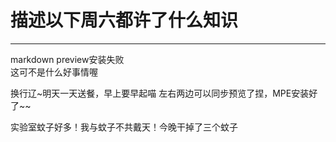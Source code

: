 # 描述以下周六都许了什么知识
---
markdown preview安装失败  
这可不是什么好事情喔

换行辽~明天一天送餐，早上要早起喵
左右两边可以同步预览了捏，MPE安装好了~~

实验室蚊子好多！我与蚊子不共戴天！今晚干掉了三个蚊子